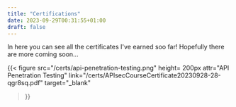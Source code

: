 ```yaml
---
title: "Certifications"
date: 2023-09-29T00:31:55+01:00
draft: false
---
```


In here you can see all the certificates I've earned soo far! Hopefully there are more coming soon...

{{< 
    figure src="/certs/api-penetration-testing.png"
    height= 200px
    attr="API Penetration Testing"
    link="/certs/APIsecCourseCertificate20230928-28-qgr8sq.pdf"
    target="_blank"
>}}